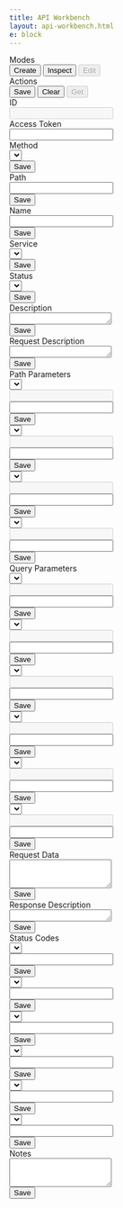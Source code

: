 ```yaml
---
title: API Workbench
layout: api-workbench.html
e: block
---
```


<form class="api-workbench">
  <div class="form-row">
    <div class="col-sm-3">
      <div class="form-row">
        <div class="col-sm-12">
          <label>Modes</label>
        </div>
      </div>
      <div class="form-row">
        <div class="form-group col">
          <div class="btn-group special" role="group">
            <button id="api-create-btn" type="button" class="btn btn-sm btn-dark">Create</button>
            <button id="api-inspect-btn" type="button" class="btn btn-sm btn-outline-dark">Inspect</button>
            <button id="api-edit-btn" type="button" class="btn btn-sm btn-outline-dark" disabled>Edit</button>
          </div>
        </div>
      </div>
    </div>
    <div class="col-sm-3">
      <div class="form-row">
        <div class="col-sm-12">
          <label>Actions</label>
        </div>
      </div>
      <div class="form-row">
        <div class="form-group col">
          <div class="btn-group special" role="group">
            <button id="api-save-btn" type="button" class="btn btn-sm btn-primary">Save</button>
            <button id="api-clear-btn" type="button" class="btn btn-sm btn-primary">Clear</button>
            <button id="api-get-btn" type="button" class="btn btn-sm btn-outline-primary" disabled>Get</button>
          </div>
        </div>
      </div>
    </div>
    <div class="col-sm-3">
      <div class="form-row">
        <div class="col-sm-12">
          <label>ID</label>
        </div>
      </div>
      <div class="form-row">
        <div class="form-group col">
          <input id="api-id-input" type="text" class="form-control form-control-sm" disabled>
        </div>
      </div>
    </div>
    <div class="col-sm-3">
      <div class="form-row">
        <div class="col-sm-12">
          <label>Access Token</label>
        </div>
      </div>
      <div class="form-row">
        <div class="form-group col-12">
          <input id="aca-access-token" type="password" class="form-control form-control-sm" autocomplete='new-password'>
        </div>
      </div>
    </div>
  </div>
  <div class="form-row">
    <div class="col-sm-4">
      <div class="form-row">
        <div class="col-sm-12">
          <label>Method</label>
        </div>
      </div>
      <div class="form-row">
        <div class="form-group col">
          <select id="api-method-select" class="form-control form-control-sm"></select>
        </div>
        <div class="form-group col-auto save-div">
          <button id="api-method-btn" type="button" class="btn btn-sm btn-block btn-warning">Save</button>
        </div>
      </div>
    </div>
    <div class="col-sm-8">
      <div class="form-row">
        <div class="col-sm-12">
          <label>Path</label>
        </div>
      </div>
      <div class="form-row">
        <div class="form-group col">
          <input id="api-path-input" type="text" class="form-control form-control-sm">
        </div>
        <div class="form-group col-auto save-div">
          <button id="api-path-btn" type="button" class="btn btn-sm btn-block btn-warning">Save</button>
        </div>
      </div>
    </div>
  </div>
  <div class="form-row">
    <div class="col-sm-4">
      <div class="form-row">
        <div class="col-sm-12">
          <label>Name</label>
        </div>
      </div>
      <div class="form-row">
        <div class="form-group col">
          <input id="api-name-input" type="text" class="form-control form-control-sm">
        </div>
        <div class="form-group col-auto save-div">
          <button id="api-name-btn" type="button" class="btn btn-sm btn-block btn-warning">Save</button>
        </div>
      </div>
    </div>
    <div class="col-sm-4">
      <div class="form-row">
        <div class="col-sm-12">
          <label>Service</label>
        </div>
      </div>
      <div class="form-row">
        <div class="form-group col">
          <select id="api-service-select" class="form-control form-control-sm"></select>
        </div>
        <div class="form-group col-auto save-div">
          <button id="api-service-btn" type="button" class="btn btn-sm btn-block btn-warning">Save</button>
        </div>
      </div>
    </div>
    <div class="col-sm-4">
      <div class="form-row">
        <div class="col-sm-12">
          <label>Status</label>
        </div>
      </div>
      <div class="form-row">
        <div class="form-group col">
          <select id="api-status-select" class="form-control form-control-sm"></select>
        </div>
        <div class="form-group col-auto save-div">
          <button id="api-status-btn" type="button" class="btn btn-sm btn-block btn-warning">Save</button>
        </div>
      </div>
    </div>
  </div>
  <div class="form-row"><div class="col-12"><label>Description</label></div></div>
  <div class="form-row">
    <div class="form-group col"><textarea id="api-description-textarea" class="form-control form-control-sm" rows="1"></textarea></div>
    <div class="form-group col-auto save-div"><button id="api-description-btn" type="button" class="btn btn-sm btn-block btn-warning">Save</button></div>
  </div>
  <div class="form-row"><div class="col-12"><label>Request Description</label></div></div>
  <div class="form-row">
    <div class="form-group col"><textarea id="api-request-description-textarea" class="form-control form-control-sm" rows="1"></textarea></div>
    <div class="form-group col-auto save-div"><button id="api-request-description-btn" type="button" class="btn btn-sm btn-block btn-warning">Save</button></div>
  </div>
  <div class="form-row"><div class="col-12"><label>Path Parameters</label></div></div>
  <div id="api-path-parameter-divs">
    <div class="form-row api-path-parameter-div">
      <div class="form-group col-sm-2"><select class="form-control form-control-sm path-parameters"></select></div>
      <div class="form-group col-sm-2"><input type="text" class="form-control form-control-sm type" disabled></div>
      <div class="form-group col-sm-4"><input type="text" class="form-control form-control-sm description"></div>
      <div class="form-group col-auto save-div"><button type="button" class="btn btn-sm btn-block btn-warning">Save</button></div>
    </div>
    <div class="form-row api-path-parameter-div">
      <div class="form-group col-sm-2"><select class="form-control form-control-sm path-parameters"></select></div>
      <div class="form-group col-sm-2"><input type="text" class="form-control form-control-sm type" disabled></div>
      <div class="form-group col-sm-4"><input type="text" class="form-control form-control-sm description"></div>
      <div class="form-group col-auto save-div"><button type="button" class="btn btn-sm btn-block btn-warning">Save</button></div>
    </div>
    <div class="form-row api-path-parameter-div">
      <div class="form-group col-sm-2"><select class="form-control form-control-sm path-parameters"></select></div>
      <div class="form-group col-sm-2"><input type="text" class="form-control form-control-sm type" disabled></div>
      <div class="form-group col-sm-4"><input type="text" class="form-control form-control-sm description"></div>
      <div class="form-group col-auto save-div"><button type="button" class="btn btn-sm btn-block btn-warning">Save</button></div>
    </div>
    <div class="form-row api-path-parameter-div">
      <div class="form-group col-sm-2"><select class="form-control form-control-sm path-parameters"></select></div>
      <div class="form-group col-sm-2"><input type="text" class="form-control form-control-sm type" disabled></div>
      <div class="form-group col-sm-4"><input type="text" class="form-control form-control-sm description"></div>
      <div class="form-group col-auto save-div"><button type="button" class="btn btn-sm btn-block btn-warning">Save</button></div>
    </div>
  </div>
  <div class="form-row"><div class="col-12"><label>Query Parameters</label></div></div>
  <div id="api-query-parameter-divs">
    <div class="form-row api-query-parameter-div">
      <div class="form-group col-sm-2"><select class="form-control form-control-sm query-parameters"></select></div>
      <div class="form-group col-sm-2"><input type="text" class="form-control form-control-sm type" disabled></div>
      <div class="form-group col-sm-4"><input type="text" class="form-control form-control-sm description"></div>
      <div class="form-group col-auto save-div"><button type="button" class="btn btn-sm btn-block btn-warning">Save</button></div>
    </div>
    <div class="form-row api-query-parameter-div">
      <div class="form-group col-sm-2"><select class="form-control form-control-sm query-parameters"></select></div>
      <div class="form-group col-sm-2"><input type="text" class="form-control form-control-sm type" disabled></div>
      <div class="form-group col-sm-4"><input type="text" class="form-control form-control-sm description"></div>
      <div class="form-group col-auto save-div"><button type="button" class="btn btn-sm btn-block btn-warning">Save</button></div>
    </div>
    <div class="form-row api-query-parameter-div">
      <div class="form-group col-sm-2"><select class="form-control form-control-sm query-parameters"></select></div>
      <div class="form-group col-sm-2"><input type="text" class="form-control form-control-sm type" disabled></div>
      <div class="form-group col-sm-4"><input type="text" class="form-control form-control-sm description"></div>
      <div class="form-group col-auto save-div"><button type="button" class="btn btn-sm btn-block btn-warning">Save</button></div>
    </div>
    <div class="form-row api-query-parameter-div">
      <div class="form-group col-sm-2"><select class="form-control form-control-sm query-parameters"></select></div>
      <div class="form-group col-sm-2"><input type="text" class="form-control form-control-sm type" disabled></div>
      <div class="form-group col-sm-4"><input type="text" class="form-control form-control-sm description"></div>
      <div class="form-group col-auto save-div"><button type="button" class="btn btn-sm btn-block btn-warning">Save</button></div>
    </div>
    <div class="form-row api-query-parameter-div">
      <div class="form-group col-sm-2"><select class="form-control form-control-sm query-parameters"></select></div>
      <div class="form-group col-sm-2"><input type="text" class="form-control form-control-sm type" disabled></div>
      <div class="form-group col-sm-4"><input type="text" class="form-control form-control-sm description"></div>
      <div class="form-group col-auto save-div"><button type="button" class="btn btn-sm btn-block btn-warning">Save</button></div>
    </div>
    <div class="form-row api-query-parameter-div">
      <div class="form-group col-sm-2"><select class="form-control form-control-sm query-parameters"></select></div>
      <div class="form-group col-sm-2"><input type="text" class="form-control form-control-sm type" disabled></div>
      <div class="form-group col-sm-4"><input type="text" class="form-control form-control-sm description"></div>
      <div class="form-group col-auto save-div"><button type="button" class="btn btn-sm btn-block btn-warning">Save</button></div>
    </div>
  </div>
  <div class="form-row"><div class="col-12"><label>Request Data</label></div></div>
  <div class="form-row">
    <div class="form-group col"><textarea id="api-request-data-textarea" class="form-control form-control-sm" rows="3"></textarea></div>
    <div class="form-group col-auto save-div"><button type="button" class="btn btn-sm btn-block btn-warning">Save</button></div>
  </div>
  <div class="form-row"><div class="col-12"><label>Response Description</label></div></div>
  <div class="form-row">
    <div class="form-group col"><textarea id="api-response-description-textarea" class="form-control form-control-sm" rows="1"></textarea></div>
    <div class="form-group col-auto save-div"><button id="api-response-description-btn" type="button" class="btn btn-sm btn-block btn-warning">Save</button></div>
  </div>
  <div class="form-row"><div class="col-12"><label>Status Codes</label></div></div>
  <div id="api-status-code-divs">
    <div class="form-row api-status-code-div">
      <div class="form-group col-sm-2"><select class="form-control form-control-sm status-codes"></select></div>
      <div class="form-group col-sm-2"><input type="text" class="form-control form-control-sm text"></div>
      <div class="form-group col-auto save-div"><button type="button" class="btn btn-sm btn-block btn-warning">Save</button></div>
    </div>
    <div class="form-row api-status-code-div">
      <div class="form-group col-sm-2"><select class="form-control form-control-sm status-codes"></select></div>
      <div class="form-group col-sm-2"><input type="text" class="form-control form-control-sm text"></div>
      <div class="form-group col-auto save-div"><button type="button" class="btn btn-sm btn-block btn-warning">Save</button></div>
    </div>
    <div class="form-row api-status-code-div">
      <div class="form-group col-sm-2"><select class="form-control form-control-sm status-codes"></select></div>
      <div class="form-group col-sm-2"><input type="text" class="form-control form-control-sm text"></div>
      <div class="form-group col-auto save-div"><button type="button" class="btn btn-sm btn-block btn-warning">Save</button></div>
    </div>
    <div class="form-row api-status-code-div">
      <div class="form-group col-sm-2"><select class="form-control form-control-sm status-codes"></select></div>
      <div class="form-group col-sm-2"><input type="text" class="form-control form-control-sm text"></div>
      <div class="form-group col-auto save-div"><button type="button" class="btn btn-sm btn-block btn-warning">Save</button></div>
    </div>
    <div class="form-row api-status-code-div">
      <div class="form-group col-sm-2"><select class="form-control form-control-sm status-codes"></select></div>
      <div class="form-group col-sm-2"><input type="text" class="form-control form-control-sm text"></div>
      <div class="form-group col-auto save-div"><button type="button" class="btn btn-sm btn-block btn-warning">Save</button></div>
    </div>
    <div class="form-row api-status-code-div">
      <div class="form-group col-sm-2"><select class="form-control form-control-sm status-codes"></select></div>
      <div class="form-group col-sm-2"><input type="text" class="form-control form-control-sm text"></div>
      <div class="form-group col-auto save-div"><button type="button" class="btn btn-sm btn-block btn-warning">Save</button></div>
    </div>
  </div>
  <div class="form-row"><div class="col-12"><label>Notes</label></div></div>
  <div class="form-row">
    <div class="form-group col"><textarea id="api-notes-textarea" class="form-control form-control-sm" rows="3"></textarea></div>
    <div class="form-group col-auto save-div"><button id="api-notes-btn" type="button" class="btn btn-sm btn-block btn-warning">Save</button></div>
  </div>

</form>
